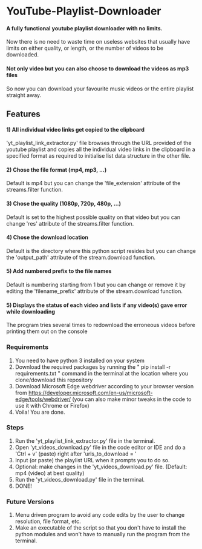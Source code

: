 # YouTube-Playlist-Downloader
#### A fully functional youtube playlist downloader with no limits.
Now there is no need to waste time on useless websites that usually have limits on either quality, or length, or the number of videos to be downloaded.

#### Not only video but you can also choose to download the videos as mp3 files
So now you can download your favourite music videos or the entire playlist straight away.

## Features
#### 1) All individual video links get copied to the clipboard
'yt_playlist_link_extractor.py' file browses through the URL provided of the youtube playlist and copies all the individual video links in the clipboard in a specified format as required to initialise list data structure in the other file.
#### 2) Chose the file format (mp4, mp3, ...)
Default is mp4 but you can change the 'file_extension' attribute of the streams.filter function.
#### 3) Chose the quality (1080p, 720p, 480p, ...)
Default is set to the highest possible quality on that video but you can change 'res' attribute of the streams.filter function.
#### 4) Chose the download location
Default is the directory where this python script resides but you can change the 'output_path' attribute of the stream.download function.
#### 5) Add numbered prefix to the file names
Default is numbering starting from 1 but you can change or remove it by editing the 'filename_prefix' attribute of the stream.download function.
#### 5) Displays the status of each video and lists if any video(s) gave error while downloading 
The program tries several times to redownload the erroneous videos before printing them out on the console

### Requirements
1) You need to have python 3 installed on your system
2) Download the required packages by running the "  pip install -r requirements.txt  " command in the terminal at the location where you clone/download this repository
3) Download Microsoft Edge webdriver according to your browser version from https://developer.microsoft.com/en-us/microsoft-edge/tools/webdriver/
    (you can also make minor tweaks in the code to use it with Chrome or Firefox)
4) Voila! You are done.

### Steps
1) Run the 'yt_playlist_link_extractor.py' file in the terminal.
2) Open 'yt_videos_download.py' file in the code editor or IDE and do a 'Ctrl + v' (paste) right after 'urls_to_download = '
3) Input (or paste) the playlist URL when it prompts you to do so.
4) Optional: make changes in the 'yt_videos_download.py' file. (Default: mp4 (video) at best quality)
5) Run the 'yt_videos_download.py' file in the terminal.
6) DONE!

### Future Versions
1) Menu driven program to avoid any code edits by the user to change resolution, file format, etc.
2) Make an executable of the script so that you don't have to install the python modules and won't have to manually run the program from the terminal.
